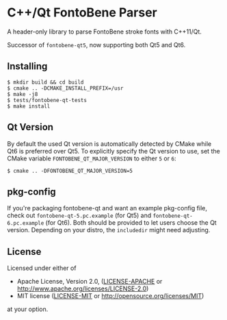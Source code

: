 # C++/Qt FontoBene Parser

A header-only library to parse FontoBene stroke fonts with C++11/Qt.

Successor of `fontobene-qt5`, now supporting both Qt5 and Qt6.

## Installing

    $ mkdir build && cd build
    $ cmake .. -DCMAKE_INSTALL_PREFIX=/usr
    $ make -j8
    $ tests/fontobene-qt-tests
    $ make install

## Qt Version

By default the used Qt version is automatically detected by CMake while Qt6
is preferred over Qt5. To explicitly specify the Qt version to use, set the
CMake variable `FONTOBENE_QT_MAJOR_VERSION` to either `5` or `6`:

    $ cmake .. -DFONTOBENE_QT_MAJOR_VERSION=5

## pkg-config

If you're packaging fontobene-qt and want an example pkg-config file, check
out `fontobene-qt-5.pc.example` (for Qt5) and `fontobene-qt-6.pc.example`
(for Qt6). Both should be provided to let users choose the Qt version.
Depending on your distro, the `includedir` might need adjusting.

## License

Licensed under either of

- Apache License, Version 2.0, ([LICENSE-APACHE](LICENSE-APACHE) or
  http://www.apache.org/licenses/LICENSE-2.0)
- MIT license ([LICENSE-MIT](LICENSE-MIT) or http://opensource.org/licenses/MIT)

at your option.
